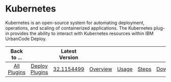 
# Kubernetes

Kubernetes is an open-source system for automating deployment, operations, and scaling of containerized applications. The Kubernetes plug-in provides the ability to interact with Kubernetes resources within IBM UrbanCode Deploy.

|Back to ...||Latest Version|||||
| :---: | :---: | :---: | :---: | :---: | :---: | :---: |
|[All Plugins](../../index.md)|[Deploy Plugins](../README.md)|[32.1154499](https://raw.githubusercontent.com/UrbanCode/IBM-UCD-PLUGINS/main/files/kubernetes/ucd-kubernetes-32.1154499.zip)|[Overview](overview.md)|[Usage](usage.md)|[Steps](steps.md)|[Downloads](downloads.md)|
